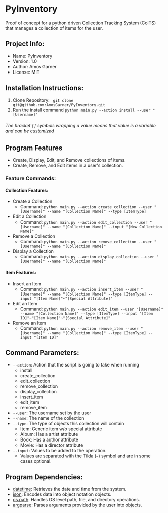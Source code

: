 # PyInventory
Proof of concept for a python driven Collection Tracking System (ColTS) that manages a collection of items for the user.

## Project Info:
* Name: PyInventory
* Version: 1.0
* Author: Amos Garner
* License: MIT

## Installation Instructions:
1.  Clone Repository:
``` git clone git@github.com:AmosGarner/PyInventory.git```
2. Run the install command
```python main.py --action install --user "[Username]"```
###### The bracket ```[]``` symbols wrapping a value means that value is a variable and can be customized

## Program Features
* Create, Display, Edit, and Remove collections of items.
* Create, Remove, and Edit items in a user's collection.

### Feature Commands:

#### Collection Features:
* Create a Collection
    * Command: ```python main.py --action create_collection --user "[Username]" --name "[Collection Name]" --type [ItemType]```
* Edit a Collection
    * Command: ```python main.py --action edit_collection --user "[Username]" --name "[Collection Name]" --input "[New Collection Name]"```
* Remove a Collection
    * Command: ```python main.py --action remove_collection --user "[Username]" --name "[Collection Name]"```
* Display a Collection
    * Command: ```python main.py --action display_collection --user "[Username]" --name "[Collection Name]"```

#### Item Features:
* Insert an Item
    * Command: ```python main.py --action insert_item --user "[Username]" --name "[Collection Name]" --type [ItemType] --input "[Item Name]"~"[Special Attribute]"```
* Edit an Item
    * Command: ```python main.py --action edit_item --user "[Username]" --name "[Collection Name]" --type [ItemType] --input "[Item ID]"~"[Item Name]"~"[Special Attribute]"```
* Remove an Item
    * Command: ```python main.py --action remove_item --user "[Username]" --name "[Collection Name]" --type [ItemType] --input "[Item ID]"```

## Command Parameters:
* ```--action```: Action that the script is going to take when running
    * install
    * create_collection
    * edit_collection
    * remove_collection
    * display_collection
    * insert_item
    * edit_item
    * remove_item
* ```--user```: The username set by the user
* ```--name```: The name of the collection
* ```--type```: The type of objects this collection will contain
    * Item: Generic item w/o special attribute
    * Album: Has a artist attribute
    * Book: Has a author attribute
    * Movie: Has a director attribute
* ```--input```: Values to be added to the operation.
    * Values are separated with the Tilda (```~```) symbol and are in some cases optional.

## Program Dependencies:
* [datetime](https://docs.python.org/2/library/datetime.html): Retrieves the date and time from the system.
* [json](https://docs.python.org/2/library/json.html): Encodes data into object notation objects.
* [os.path](https://docs.python.org/2/library/os.html): Handles OS level path, file, and directory operations.
* [argparse](https://docs.python.org/2/library/argparse.html): Parses arguments provided by the user into objects.
